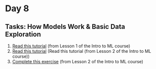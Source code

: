 # Day 8

## Tasks: How Models Work & Basic Data Exploration

1. [Read this tutorial](https://www.kaggle.com/dansbecker/how-models-work) (from Lesson 1 of the Intro to ML course)
2. [Read this tutorial](https://www.kaggle.com/dansbecker/basic-data-exploration) (Read this tutorial (from Lesson 2 of the Intro to ML course))
3. [Complete this exercise](https://www.kaggle.com/kernels/fork/1258954) (from Lesson 2 of the Intro to ML course)
